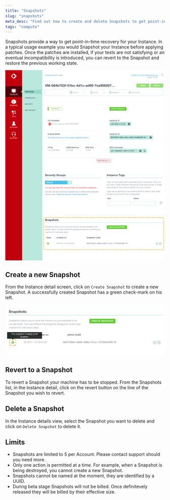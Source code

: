 ```yaml
---
title: "Snapshots"
slug: "snapshots"
meta_desc: "Find out how to create and delete Snapshots to get point-in-time recovery for your Exoscale Compute Instances, straight from our intuitive web interface"
tags: "compute"
---
```


Snapshots provide a way to get point-in-time recovery for your Instance.
In a typical usage example you would Snapshot your Instance before applying patches. Once the patches are installed, if your tests are not satisfying or an eventual incompatibility is introduced, you can revert to the Snapshot and restore the previous working state.

![Snapshots are located in the instance detail screen](../img/compute/snapshot.png)

## Create a new Snapshot
From the Instance detail screen, click on `Create Snapshot` to create a new Snapshot. A successfully created Snapshot has a green check-mark on his left.

![Wait for a Snapshot to be ready before operating on it](../img/compute/snapshot-ready-state.png)

## Revert to a Snapshot
To revert a Snapshot your machine has to be stopped. From the Snapshots list, in the Instance detail, click on the revert button on the line of the Snapshot you wish to revert.

## Delete a Snapshot
In the Instance details view, select the Snapshot you want to delete and
click on `Delete Snapshot` to delete it.

## Limits
* Snapshots are limited to 5 per Account. Please contact support should you
  need more.
* Only one action is permitted at a time. For example, when a Snapshot is
  being destroyed, you cannot create a new Snapshot.
* Snapshots cannot be named at the moment, they are identified by a UUID.
* During beta stage Snapshots will not be billed. Once definitevely released they will be billed by their effective size.

